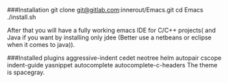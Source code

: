 ###Installation
git clone git@gitlab.com:innerout/Emacs.git
cd Emacs
./install.sh

After that you will have a fully working emacs IDE for C/C++ projects( 
and Java if you want by installing only jdee (Better use a netbeans or 
eclipse when it comes to java)).

###Installed plugins
aggressive-indent
cedet
neotree
helm
autopair
cscope
indent-guide
yasnippet
autocomplete
autocomplete-c-headers
The theme is spacegray.